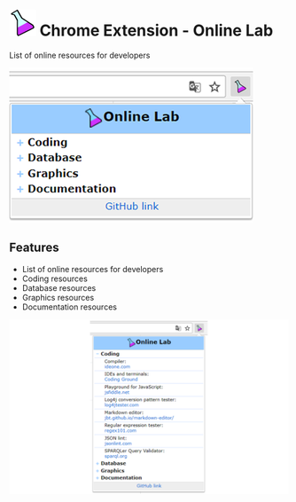# ![btn_online_lab.48x48.png](icons/btn_online_lab.48x48.png) Chrome Extension - Online Lab
List of online resources for developers

![screenshot-2.png](docs/screenshot-2.png) 

## Features
- List of online resources for developers
- Coding resources
- Database resources
- Graphics resources
- Documentation resources

![screenshot.png](docs/screenshot.png) 
